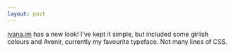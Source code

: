```yaml
---
layout: post
---
```

[ivana.im](/) has a new look! I've kept it simple, but included some girlish colours and Avenir, currently my favourite typeface. Not many lines of CSS.
